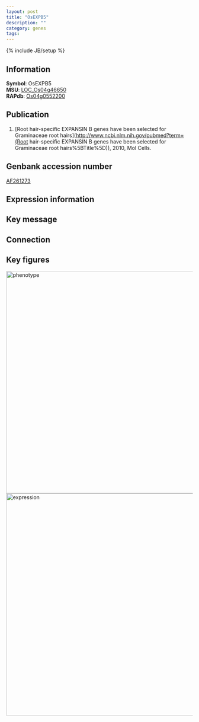 ```yaml
---
layout: post
title: "OsEXPB5"
description: ""
category: genes
tags: 
---
```

{% include JB/setup %}

## Information
__Symbol__: OsEXPB5  
__MSU__: [LOC_Os04g46650](http://rice.plantbiology.msu.edu/cgi-bin/ORF_infopage.cgi?orf=LOC_Os04g46650)  
__RAPdb__: [Os04g0552200](http://rapdb.dna.affrc.go.jp/viewer/gbrowse_details/irgsp1?name=Os04g0552200)  

## Publication
1. [Root hair-specific EXPANSIN B genes have been selected for Graminaceae root hairs](http://www.ncbi.nlm.nih.gov/pubmed?term=(Root hair-specific EXPANSIN B genes have been selected for Graminaceae root hairs%5BTitle%5D)), 2010, Mol Cells.

## Genbank accession number
[AF261273](http://www.ncbi.nlm.nih.gov/nuccore/AF261273)

## Expression information

## Key message

## Connection

## Key figures
<img src="http://ricencode.github.io/images/OsEXPB5.pheno.png" alt="phenotype"  style="width: 600px;"/>

<img src="http://ricencode.github.io/images/OsEXPB5.exp.png" alt="expression"  style="width: 600px;"/>


